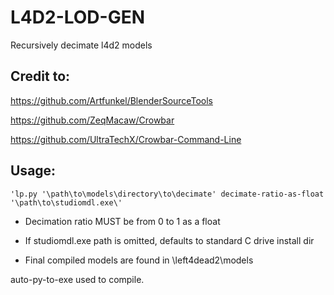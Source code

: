 # L4D2-LOD-GEN
Recursively decimate l4d2 models

## Credit to:

https://github.com/Artfunkel/BlenderSourceTools

https://github.com/ZeqMacaw/Crowbar

https://github.com/UltraTechX/Crowbar-Command-Line

## Usage:

``'lp.py '\path\to\models\directory\to\decimate' decimate-ratio-as-float '\path\to\studiomdl.exe\'``

- Decimation ratio MUST be from 0 to 1 as a float

- If studiomdl.exe path is omitted, defaults to standard C drive install dir

- Final compiled models are found in \left4dead2\models



auto-py-to-exe used to compile.
